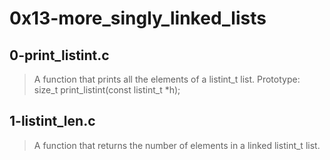 # 0x13-more_singly_linked_lists

## 0-print_listint.c
> A function that prints all the elements of a listint_t list.
>Prototype: size_t print_listint(const listint_t *h);

## 1-listint_len.c
> A function that returns the number of elements in a linked listint_t list.
